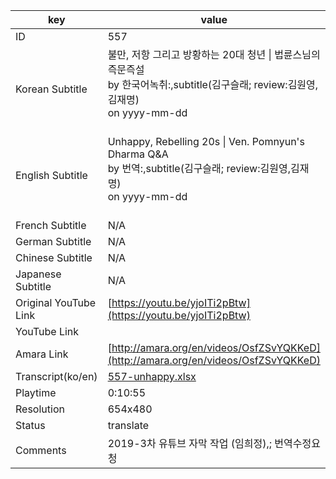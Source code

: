 |  key  |  value  |
|-------|---------|
| ID            | 557 |
| Korean Subtitle | 불만, 저항 그리고 방황하는 20대 청년 \| 법륜스님의 즉문즉설<br>by 한국어녹취:,subtitle(김구슬래; review:김원영,김재명)<br>on yyyy-mm-dd<br><br>|
| English Subtitle | Unhappy, Rebelling 20s \| Ven. Pomnyun's Dharma Q&A<br>by 번역:,subtitle(김구슬래; review:김원영,김재명)<br>on yyyy-mm-dd<br><br>|
| French Subtitle | N/A |
| German Subtitle | N/A |
| Chinese Subtitle | N/A |
| Japanese Subtitle | N/A |
| Original YouTube Link  | [https://youtu.be/yjoITi2pBtw](https://youtu.be/yjoITi2pBtw) |
| YouTube Link  |  |
| Amara Link    | [http://amara.org/en/videos/OsfZSvYQKKeD](http://amara.org/en/videos/OsfZSvYQKKeD) |
| Transcript(ko/en) | [557-unhappy.xlsx](https://github.com/jungtosociety/dharma-qna/raw/master/sub/557/557-unhappy.xlsx) |
| Playtime | 0:10:55 |
| Resolution | 654x480|
| Status | translate |
| Comments | 2019-3차 유튜브 자막 작업 (임희정),; 번역수정요청 |
